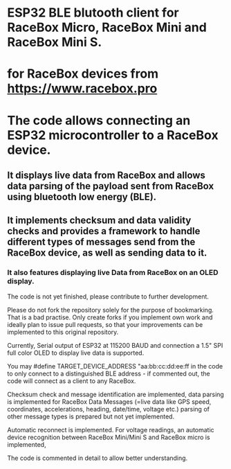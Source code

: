 # ESP32 BLE blutooth client for RaceBox Micro, RaceBox Mini and RaceBox Mini S. 
# for RaceBox devices from https://www.racebox.pro

# The code allows connecting an ESP32 microcontroller to a RaceBox device.
## It displays live data from RaceBox and allows data parsing of the payload sent from RaceBox using bluetooth low energy (BLE).
## It implements checksum and data validity checks and provides a framework to handle different types of messages send from the RaceBox device, as well as sending data to it.

### It also features displaying live Data from RaceBox on an OLED display.

The code is not yet finished, please contribute to further development.

Please do not fork the repository solely for the purpose of bookmarking. That is a bad practise. Only create forks if you implement own work and ideally plan to issue pull requests, so that your improvements can be implemented to this original repository.

Currently, Serial output of ESP32 at 115200 BAUD and connection a 1.5" SPI full color OLED to display live data is supported.

You may #define TARGET_DEVICE_ADDRESS "aa:bb:cc:dd:ee:ff in the code to only connect to a distinguished BLE address - if commented out, the code will connect as a client to any RaceBox.

Checksum check and message identification are implemented, data parsing is implemented for RaceBox Data Messages (=live data like GPS speed, coordinates, accelerations, heading, date/time, voltage etc.)
parsing of other message types is prepared but not yet implemented.

Automatic reconnect is implemented.
For voltage readings, an automatic device recognition between RaceBox Mini/Mini S and RaceBox micro is implemented,

The code is commented in detail to allow better understanding.
